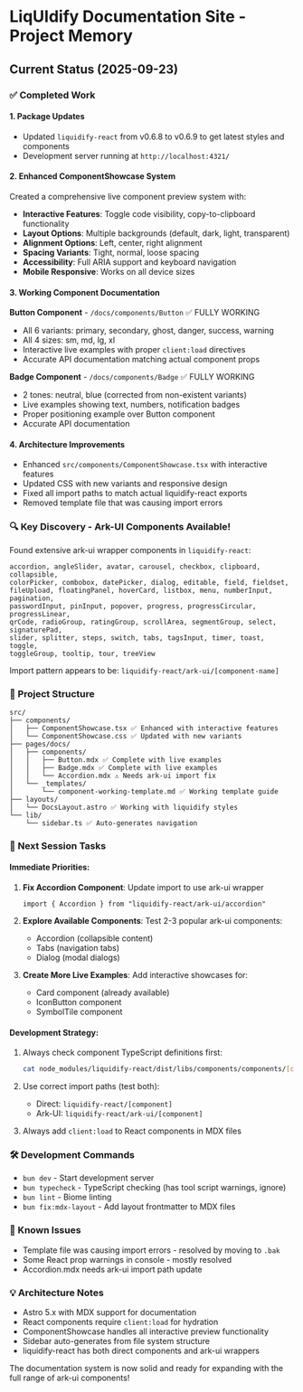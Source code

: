 # LiqUIdify Documentation Site - Project Memory

## Current Status (2025-09-23)

### ✅ Completed Work

#### 1. Package Updates
- Updated `liquidify-react` from v0.6.8 to v0.6.9 to get latest styles and components
- Development server running at `http://localhost:4321/`

#### 2. Enhanced ComponentShowcase System
Created a comprehensive live component preview system with:
- **Interactive Features**: Toggle code visibility, copy-to-clipboard functionality
- **Layout Options**: Multiple backgrounds (default, dark, light, transparent)
- **Alignment Options**: Left, center, right alignment
- **Spacing Variants**: Tight, normal, loose spacing
- **Accessibility**: Full ARIA support and keyboard navigation
- **Mobile Responsive**: Works on all device sizes

#### 3. Working Component Documentation

**Button Component** - `/docs/components/Button` ✅ FULLY WORKING
- All 6 variants: primary, secondary, ghost, danger, success, warning
- All 4 sizes: sm, md, lg, xl
- Interactive live examples with proper `client:load` directives
- Accurate API documentation matching actual component props

**Badge Component** - `/docs/components/Badge` ✅ FULLY WORKING
- 2 tones: neutral, blue (corrected from non-existent variants)
- Live examples showing text, numbers, notification badges
- Proper positioning example over Button component
- Accurate API documentation

#### 4. Architecture Improvements
- Enhanced `src/components/ComponentShowcase.tsx` with interactive features
- Updated CSS with new variants and responsive design
- Fixed all import paths to match actual liquidify-react exports
- Removed template file that was causing import errors

### 🔍 Key Discovery - Ark-UI Components Available!

Found extensive ark-ui wrapper components in `liquidify-react`:
```
accordion, angleSlider, avatar, carousel, checkbox, clipboard, collapsible,
colorPicker, combobox, datePicker, dialog, editable, field, fieldset,
fileUpload, floatingPanel, hoverCard, listbox, menu, numberInput, pagination,
passwordInput, pinInput, popover, progress, progressCircular, progressLinear,
qrCode, radioGroup, ratingGroup, scrollArea, segmentGroup, select, signaturePad,
slider, splitter, steps, switch, tabs, tagsInput, timer, toast, toggle,
toggleGroup, tooltip, tour, treeView
```

Import pattern appears to be: `liquidify-react/ark-ui/[component-name]`

### 📁 Project Structure

```
src/
├── components/
│   ├── ComponentShowcase.tsx ✅ Enhanced with interactive features
│   └── ComponentShowcase.css ✅ Updated with new variants
├── pages/docs/
│   ├── components/
│   │   ├── Button.mdx ✅ Complete with live examples
│   │   ├── Badge.mdx ✅ Complete with live examples
│   │   └── Accordion.mdx ⚠️ Needs ark-ui import fix
│   └── _templates/
│       └── component-working-template.md ✅ Working template guide
├── layouts/
│   └── DocsLayout.astro ✅ Working with liquidify styles
└── lib/
    └── sidebar.ts ✅ Auto-generates navigation
```

### 🎯 Next Session Tasks

#### Immediate Priorities:
1. **Fix Accordion Component**: Update import to use ark-ui wrapper
   ```tsx
   import { Accordion } from "liquidify-react/ark-ui/accordion"
   ```

2. **Explore Available Components**: Test 2-3 popular ark-ui components:
   - Accordion (collapsible content)
   - Tabs (navigation tabs)
   - Dialog (modal dialogs)

3. **Create More Live Examples**: Add interactive showcases for:
   - Card component (already available)
   - IconButton component
   - SymbolTile component

#### Development Strategy:
1. Always check component TypeScript definitions first:
   ```bash
   cat node_modules/liquidify-react/dist/libs/components/components/[component]/[Component].d.ts
   ```

2. Use correct import paths (test both):
   - Direct: `liquidify-react/[component]`
   - Ark-UI: `liquidify-react/ark-ui/[component]`

3. Always add `client:load` to React components in MDX files

### 🛠 Development Commands
- `bun dev` - Start development server
- `bun typecheck` - TypeScript checking (has tool script warnings, ignore)
- `bun lint` - Biome linting
- `bun fix:mdx-layout` - Add layout frontmatter to MDX files

### 🚨 Known Issues
- Template file was causing import errors - resolved by moving to `.bak`
- Some React prop warnings in console - mostly resolved
- Accordion.mdx needs ark-ui import path update

### 💡 Architecture Notes
- Astro 5.x with MDX support for documentation
- React components require `client:load` for hydration
- ComponentShowcase handles all interactive preview functionality
- Sidebar auto-generates from file system structure
- liquidify-react has both direct components and ark-ui wrappers

The documentation system is now solid and ready for expanding with the full range of ark-ui components!